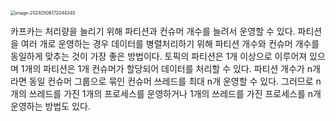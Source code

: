 <img src="https://github.com/jewoodev/blog-img/blob/main/2024-05-03-%EC%95%84%ED%8C%8C%EC%B9%98_%EC%B9%B4%ED%94%84%EC%B9%B4_%EC%95%A0%ED%94%8C%EB%A6%AC%EC%BC%80%EC%9D%B4%EC%85%98_%ED%94%84%EB%A1%9C%EA%B7%B8%EB%9E%98%EB%B0%8D_%EC%9D%B8%EA%B0%95_%EC%A0%95%EB%A6%AC/image-20240506172044340.png?raw=true" alt="image-20240506172044340" style="zoom:50%;" />

카프카는 처리량을 늘리기 위해 파티션과 컨슈머 개수를 늘려서 운영할 수 있다. 파티션을 여러 개로 운영하는 경우 데이터를 병렬처리하기 위해 파티션 개수와 컨슈머 개수를 동일하게 맞추는 것이 가장 좋은 방법이다. 토픽의 파티션은 1개 이상으로 이루어져 있으며 1개의 파티션은 1개 컨슈머가 할당되어 데이터를 처리할 수 있다. 파티션 개수가 n개 라면 동일 컨슈머 그룹으로 묶인 컨슈머 쓰레드를 최대 n개 운영할 수 있다. 그러므로 n개의 쓰레드를 가진 1개의 프로세스를 운영하거나 1개의 쓰레드를 가진 프로세스를 n개 운영하는 방법도 있다.
